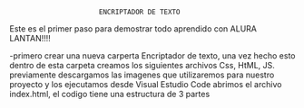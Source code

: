                           ENCRIPTADOR DE TEXTO
 Este es el primer paso para demostrar todo aprendido con ALURA LANTAN!!!!


 -primero crear una nueva carperta Encriptador de texto, una vez hecho esto dentro de esta carpeta creamos los siguientes archivos Css, HtML, JS.
  previamente descargamos las imagenes que utilizaremos para nuestro proyecto y los ejecutamos desde Visual Estudio Code
  abrimos el archivo index.html, el codigo tiene una estructura de 3 partes 
 

 
